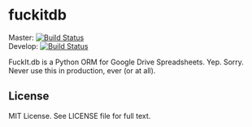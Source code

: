 fuckitdb
========

Master: [![Build Status](https://travis-ci.org/Widdershin/fuckitdb.png?branch=master)](https://travis-ci.org/Widdershin/fuckitdb)  
Develop: [![Build Status](https://travis-ci.org/Widdershin/fuckitdb.png?branch=develop)](https://travis-ci.org/Widdershin/fuckitdb)

FuckIt.db is a Python ORM for Google Drive Spreadsheets. Yep. Sorry. Never use this in production, ever (or at all).

License
-------
MIT License. See LICENSE file for full text.
